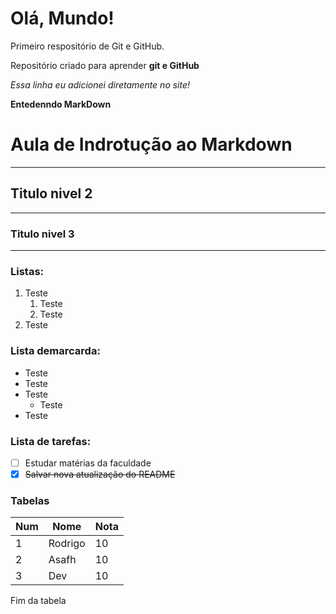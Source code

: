 # Olá, Mundo!
 Primeiro respositório de Git e GitHub.

 Repositório criado para aprender **git e GitHub**

 *Essa linha eu adicionei diretamente no site!*

 **Entedenndo MarkDown**

# Aula de Indrotução ao Markdown
***
## Titulo nivel 2
***
### Titulo nivel 3
***

### Listas:
1. Teste
   1. Teste
   2. Teste
2. Teste

### Lista demarcarda:
* Teste
* Teste
* Teste
   * Teste
* Teste

### Lista de tarefas:
- [ ] Estudar matérias da faculdade
- [x] ~~Salvar nova atualização do README~~

### Tabelas
Num|Nome|Nota
---|---|---
1|Rodrigo|10
2|Asafh|10
3|Dev|10

Fim da tabela
